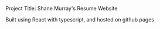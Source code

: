 Project Title: Shane Murray's Resume Website

Built using React with typescript, and hosted on github pages
